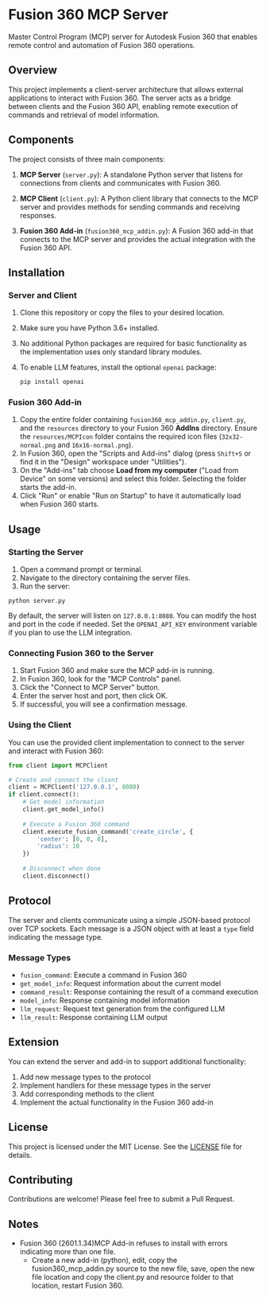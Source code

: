 # Fusion 360 MCP Server

Master Control Program (MCP) server for Autodesk Fusion 360 that enables remote control and automation of Fusion 360 operations.

## Overview

This project implements a client-server architecture that allows external applications to interact with Fusion 360. The server acts as a bridge between clients and the Fusion 360 API, enabling remote execution of commands and retrieval of model information.

## Components

The project consists of three main components:

1. **MCP Server** (`server.py`): A standalone Python server that listens for connections from clients and communicates with Fusion 360.

2. **MCP Client** (`client.py`): A Python client library that connects to the MCP server and provides methods for sending commands and receiving responses.

3. **Fusion 360 Add-in** (`fusion360_mcp_addin.py`): A Fusion 360 add-in that connects to the MCP server and provides the actual integration with the Fusion 360 API.

## Installation

### Server and Client

1. Clone this repository or copy the files to your desired location.
2. Make sure you have Python 3.6+ installed.
3. No additional Python packages are required for basic functionality as the implementation uses only standard library modules.
4. To enable LLM features, install the optional `openai` package:

   ```bash
   pip install openai
   ```

### Fusion 360 Add-in

1. Copy the entire folder containing `fusion360_mcp_addin.py`, `client.py`, and the `resources` directory to your Fusion 360 **AddIns** directory. Ensure the `resources/MCPIcon` folder contains the required icon files (`32x32-normal.png` and `16x16-normal.png`).
2. In Fusion 360, open the "Scripts and Add-ins" dialog (press `Shift+S` or find it in the "Design" workspace under "Utilities").
3. On the "Add-ins" tab choose **Load from my computer** ("Load from Device" on some versions) and select this folder. Selecting the folder starts the add-in.
4. Click "Run" or enable "Run on Startup" to have it automatically load when Fusion 360 starts.

## Usage

### Starting the Server

1. Open a command prompt or terminal.
2. Navigate to the directory containing the server files.
3. Run the server:

```
python server.py
```

By default, the server will listen on `127.0.0.1:8080`. You can modify the host
and port in the code if needed. Set the `OPENAI_API_KEY` environment variable if
you plan to use the LLM integration.

### Connecting Fusion 360 to the Server

1. Start Fusion 360 and make sure the MCP add-in is running.
2. In Fusion 360, look for the "MCP Controls" panel.
3. Click the "Connect to MCP Server" button.
4. Enter the server host and port, then click OK.
5. If successful, you will see a confirmation message.

### Using the Client

You can use the provided client implementation to connect to the server and interact with Fusion 360:

```python
from client import MCPClient

# Create and connect the client
client = MCPClient('127.0.0.1', 8080)
if client.connect():
    # Get model information
    client.get_model_info()
    
    # Execute a Fusion 360 command
    client.execute_fusion_command('create_circle', {
        'center': [0, 0, 0],
        'radius': 10
    })
    
    # Disconnect when done
    client.disconnect()
```

## Protocol

The server and clients communicate using a simple JSON-based protocol over TCP sockets. Each message is a JSON object with at least a `type` field indicating the message type.

### Message Types

- `fusion_command`: Execute a command in Fusion 360
- `get_model_info`: Request information about the current model
- `command_result`: Response containing the result of a command execution
- `model_info`: Response containing model information
- `llm_request`: Request text generation from the configured LLM
- `llm_result`: Response containing LLM output

## Extension

You can extend the server and add-in to support additional functionality:

1. Add new message types to the protocol
2. Implement handlers for these message types in the server
3. Add corresponding methods to the client
4. Implement the actual functionality in the Fusion 360 add-in

## License

This project is licensed under the MIT License. See the [LICENSE](LICENSE) file for details.

## Contributing

Contributions are welcome! Please feel free to submit a Pull Request. 

## Notes
- Fusion 360 (2601.1.34)MCP Add-in refuses to install with errors indicating more than one file.
    - Create a new add-in (python), edit, copy the fusion360_mcp_addin.py source to the new file, save, open the new file location and copy the client.py and resource folder to that location, restart Fusion 360.
